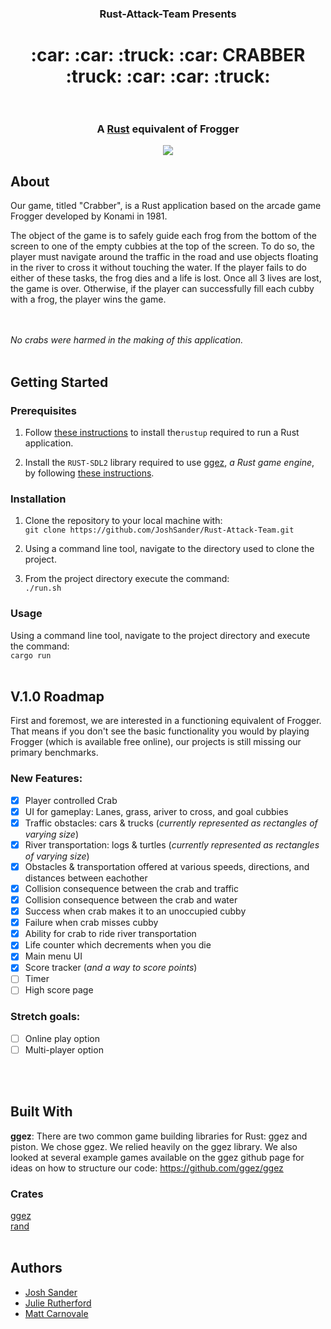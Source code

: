 <h3 align="center">  
  Rust-Attack-Team Presents  <br /> 
</h3>
<h1 align="center">
  :car: :car: :truck: :car: CRABBER :truck: :car: :car: :truck:<br /> <br />
  <h3 align="center">
  A <a href="https://www.rust-lang.org/en-US/">Rust</a> equivalent of Frogger 
  </h3>
  <p align="center">
    <a href="https://opensource.org/licenses/MIT"><img src="https://img.shields.io/github/license/mashape/apistatus.svg"></a>
  </p>
</h1>

## About

Our game, titled "Crabber", is a Rust application based on the arcade game Frogger developed by Konami in 1981.  

The object of the game is to safely guide each frog from the bottom of the screen to one of the empty cubbies at the top of the screen. To do so, the player must navigate around the traffic in the road and use objects floating in the river to cross it without touching the water. If the player fails to do either of these tasks, the frog dies and a life is lost.  Once all 3 lives are lost, the game is over.  Otherwise, if the player can successfully fill each cubby with a frog, the player wins the game.

<br /> <br />
*No crabs were harmed in the making of this application.*
<br />
<br />
## Getting Started

### Prerequisites

1. Follow <a href="https://www.rust-lang.org/en-US/install.html">these instructions</a> to install the`rustup` required to run a Rust application.

2. Install the `RUST-SDL2` library required to use <a href="http://ggez.rs/">ggez</a>, *a Rust game engine*, by following 
<a href="https://github.com/Rust-SDL2/rust-sdl2">these instructions</a>. 

### Installation  
1. Clone the repository to your local machine with: <br />
`git clone https://github.com/JoshSander/Rust-Attack-Team.git`

2. Using a command line tool, navigate to the directory used to clone the project.

3. From the project directory execute the command: <br />
`./run.sh`

### Usage

Using a command line tool, navigate to the project directory and execute the command: <br />
`cargo run`
<br />
<br />

## V.1.0 Roadmap

First and foremost, we are interested in a functioning equivalent of Frogger.  That means if you don't see the basic functionality you would by playing Frogger (which is available free online), our projects is still missing our primary benchmarks.

### New Features:
* [x] Player controlled Crab
* [x] UI for gameplay: Lanes, grass, ariver to cross, and goal cubbies
* [x] Traffic obstacles: cars & trucks (*currently represented as rectangles of varying size*)
* [x] River transportation: logs & turtles (*currently represented as rectangles of varying size*)
* [x] Obstacles & transportation offered at various speeds, directions, and distances between eachother
* [x] Collision consequence between the crab and traffic
* [x] Collision consequence between the crab and water
* [x] Success when crab makes it to an unoccupied cubby
* [x] Failure when crab misses cubby
* [x] Ability for crab to ride river transportation
* [x] Life counter which decrements when you die
* [x] Main menu UI
* [x] Score tracker (*and a way to score points*)
* [ ] Timer
* [ ] High score page

### Stretch goals:
* [ ] Online play option
* [ ] Multi-player option
<br />
<br />

## Built With
**ggez**: There are two common game building libraries for Rust: ggez and piston.  We chose ggez.  We relied heavily on the ggez library.  We also looked at several example games available on the ggez github page for ideas on how to structure our code: https://github.com/ggez/ggez

### Crates
<a href="https://crates.io/crates/ggez">ggez</a> <br />
<a href="https://crates.io/crates/rand">rand</a>
<br />
<br />

## Authors
* <a href="https://github.com/JoshSander">Josh Sander</a>
* <a href="https://github.com/jarfgit">Julie Rutherford</a>
* <a href="https://github.com/mattCarnovale">Matt Carnovale</a>
